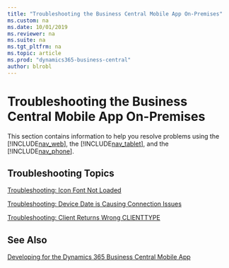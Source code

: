 ```yaml
---
title: "Troubleshooting the Business Central Mobile App On-Premises"
ms.custom: na
ms.date: 10/01/2019
ms.reviewer: na
ms.suite: na
ms.tgt_pltfrm: na
ms.topic: article
ms.prod: "dynamics365-business-central"
author: blrobl
---
```

# Troubleshooting the Business Central Mobile App On-Premises
This section contains information to help you resolve problems using the [!INCLUDE[nav_web](includes/nav_web_md.md)], the [!INCLUDE[nav_tablet](includes/nav_tablet_md.md)], and the [!INCLUDE[nav_phone](includes/nav_phone_md.md)].  
  
## Troubleshooting Topics  
 <!-- [Troubleshooting: Compression Option in IIS](Troubleshooting--Compression-Option-in-IIS.md)  
  
 [Troubleshooting: The File that You Are Trying to Use Is Too Large](Troubleshooting--The-File-that-You-Are-Trying-to-Use-Is-Too-Large.md) -->  
  
 [Troubleshooting: Icon Font Not Loaded](devenv-troubleshooting-icon-font-not-loaded.md)  
  
 [Troubleshooting: Device Date is Causing Connection Issues](devenv-troubleshooting-device-date-is-causing-connection-issues.md)  
  
 [Troubleshooting: Client Returns Wrong CLIENTTYPE](devenv-troubleshooting-client-returns-wrong-clienttype.md)  
  
 <!-- [Troubleshooting: The Server Is Not Compatible](Troubleshooting--The-Server-Is-Not-Compatible.md) -->

 ## See Also
  [Developing for the Dynamics 365 Business Central Mobile App](devenv-Developing-for-the-business-central-Mobile-App.md)   